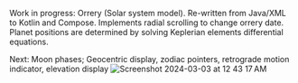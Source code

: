 Work in progress: Orrery (Solar system model). Re-written from Java/XML to Kotlin and Compose. Implements radial scrolling to change orrery date. 
Planet positions are determined by solving Keplerian elements differential equations. 

Next: Moon phases; Geocentric display, zodiac pointers, retrograde motion indicator, elevation display
![Screenshot 2024-03-03 at 12 43 17 AM](https://github.com/neveu/Astronomicon/assets/236477/d10d4476-b0ee-4d46-a090-bf2f29ab49a8)

